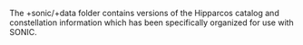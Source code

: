 The +sonic/+data folder contains versions of the Hipparcos catalog and constellation information which has been specifically organized for use with SONIC. 
